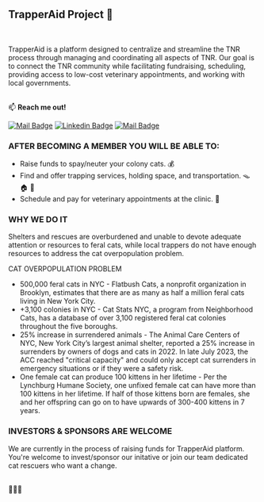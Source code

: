 ## **TrapperAid Project** 💙 ## 

 <br/>

TrapperAid is a platform designed to centralize and streamline the TNR process through managing and coordinating all aspects of TNR. Our goal is to connect the TNR community while facilitating fundraising, scheduling, providing access to low-cost veterinary appointments, and working with local governments.<br/><br/>

:mailbox: **Reach me out!** <br/>

[![Mail Badge](https://img.shields.io/badge/-snowleopardAlexa-c0392b?style=flat&labelColor=c0392b&logo=gmail&logoColor=white)](mailto:alexakylernyc@gmail.com) [![Linkedin Badge](https://img.shields.io/badge/-Alexa-0e76a8?style=flat&labelColor=0e76a8&logo=linkedin&logoColor=white)](https://www.linkedin.com/in/aleksandra-slomska/) [![Mail Badge](https://img.shields.io/badge/-@aalexakylernyc-e84393?style=flat&labelColor=e84393&logo=instagram&logoColor=white)](https://instagram.com/trapperaid)

### **AFTER BECOMING A MEMBER YOU WILL BE ABLE TO:**

<!--Add description-->
- Raise funds to spay/neuter your colony cats. 💰 
- Find and offer trapping services, holding space, and transportation. 🪤 🏠 🚗
- Schedule and pay for veterinary appointments at the clinic. 🏥

### **WHY WE DO IT**

Shelters and rescues are overburdened and unable to devote adequate attention or resources to feral cats, while local trappers do not have enough resources to address the cat overpopulation problem.

CAT OVERPOPULATION PROBLEM

- 500,000 feral cats in NYC - Flatbush Cats, a nonprofit organization in Brooklyn, estimates that there are as many as half a million feral cats living in New York City.
- +3,100 colonies in NYC - Cat Stats NYC, a program from Neighborhood Cats, has a database of over 3,100 registered feral cat colonies throughout the five boroughs.
- 25% increase in surrendered animals - The Animal Care Centers of NYC, New York City’s largest animal shelter, reported a 25% increase in surrenders by owners of dogs and cats in 2022. In late July 2023, the ACC reached "critical capacity" and could only accept cat surrenders in emergency situations or if they were a safety risk.
- One female cat can produce 100 kittens in her lifetime - Per the Lynchburg Humane Society, one unfixed female cat can have more than 100 kittens in her lifetime. If half of those kittens born are females, she and her offspring can go on to have upwards of 300-400 kittens in 7 years.

### **INVESTORS & SPONSORS ARE WELCOME**

We are currently in the process of raising funds for TrapperAid platform. You're welcome to invest/sponsor our initative or join our team dedicated cat rescuers who want a change. 

 <br/>
💙💙💙
